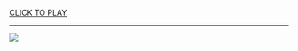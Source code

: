 
<a href="https://premium76.site?title=red_car_unblocked_games&ref=13M">CLICK TO PLAY</a></h3>
<hr>

<a href="https://premium76.site?title=red_car_unblocked_games&ref=13M"><img src="https://clearcache.store/games.png"></a>



